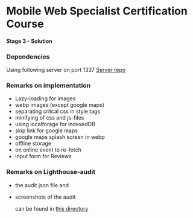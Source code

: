 # Mobile Web Specialist Certification Course

#### Stage 3 - Solution

### Dependencies

Using following server on port 1337
[Server repo](https://github.com/udacity/mws-restaurant-stage-3)

### Remarks on implementation

- Lazy-loading for images
- webp images (except google maps)
- separating critcal css in style tags
- minifying of css and js-files
- using localforage for indexedDB
- skip link for google maps
- google maps splash screen in webp
- offline storage
- on online event to re-fetch
- input form for Reviews

### Remarks on Lighthouse-audit

- the audit json file and
- screenshots of the audit

  can be found in [this directory](/audit_info/)

